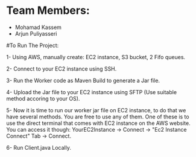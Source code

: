 # Team Members:

- Mohamad Kassem
- Arjun Puliyasseri

#To Run The Project:

1- Using AWS, manually create: EC2 instance, S3 bucket, 2 Fifo queues.

2- Connect to your EC2 instance using SSH.

3- Run the Worker code as Maven Build to generate a Jar file.

4- Upload the Jar file to your EC2 instance using SFTP (Use suitable method accoring to your OS).

5- Now it is time to run our worker jar file on EC2 instance, to do that we have several methods. You are free to use any of them. One of these is to use the direct terminal that comes with EC2 instance on the AWS website. You can access it though: YourEC2Instance -> Connect -> "Ec2 Instance Connect" Tab -> Connect.

6- Run Client.java Locally.
